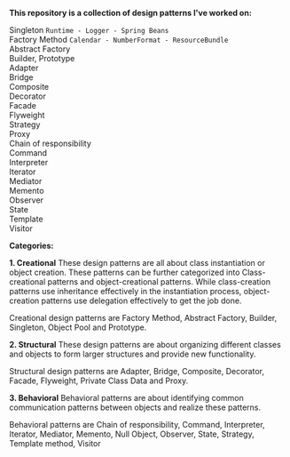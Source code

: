 **This repository is a collection of design patterns I've worked on:**

Singleton `Runtime - Logger - Spring Beans` <br>
Factory Method `Calendar - NumberFormat - ResourceBundle` <br>
Abstract Factory <br>
Builder, Prototype <br>
Adapter <br>
Bridge <br>
Composite <br>
Decorator <br>
Facade <br>
Flyweight <br>
Strategy <br>
Proxy <br>
Chain of responsibility <br>
Command <br>
Interpreter <br>
Iterator <br>
Mediator <br>
Memento <br>
Observer <br>
State <br>
Template <br>
Visitor <br>

**Categories:**

**1. Creational**
These design patterns are all about class instantiation or object creation. These patterns can be further categorized 
into Class-creational patterns and object-creational patterns. While class-creation patterns use inheritance effectively
 in the instantiation process, object-creation patterns use delegation effectively to get the job done.

Creational design patterns are Factory Method, Abstract Factory, Builder, Singleton, Object Pool and Prototype.

**2. Structural**
These design patterns are about organizing different classes and objects to form larger structures and provide new 
functionality.

Structural design patterns are Adapter, Bridge, Composite, Decorator, Facade, Flyweight, Private Class Data and Proxy.

**3. Behavioral**
Behavioral patterns are about identifying common communication patterns between objects and realize these patterns.

Behavioral patterns are Chain of responsibility, Command, Interpreter, Iterator, Mediator, Memento, Null Object, 
Observer, State, Strategy, Template method, Visitor
